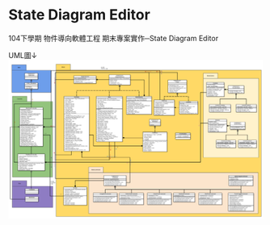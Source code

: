 # State Diagram Editor
104下學期 物件導向軟體工程 期末專案實作─State Diagram Editor

UML圖↓
![image](https://github.com/R-WEN/OO_Project/blob/master/OOSE_TeamWork.png)
